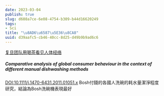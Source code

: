 ```yaml
---
date: 2023-03-04
publish: true
slug: d608a7ce-6e08-4754-b309-b44d16620249
tags:
- Sci
title: "\u8AD6\u6587\u5E36\u8CA8"
uuid: d39aafc5-cb46-40cc-8d25-d49b9b9ad6c6
---
```

[复旦团队用喝茶看见人体经络](https://www.bilibili.com/video/BV15q4y1E7Mn)

##### Comparative analysis of global consumer behaviour in the context of different manual dishwashing methods

[DOI:10.1111/j.1470-6431.2011.01051.x](http://dx.doi.org/10.1111/j.1470-6431.2011.01051.x)
Bosh付錢的各國人洗碗的耗水量潔淨程度研究，結論為Bosh洗碗機表現最好
